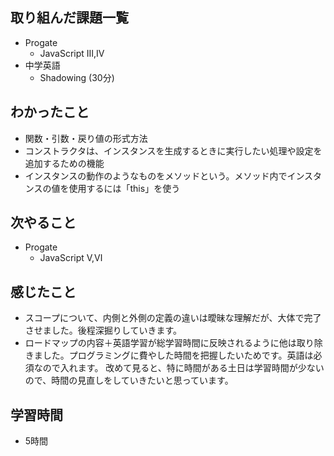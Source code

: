 ## 取り組んだ課題一覧
- Progate
  - JavaScript Ⅲ,Ⅳ
- 中学英語
  - Shadowing (30分)
## わかったこと
- 関数・引数・戻り値の形式方法
- コンストラクタは、インスタンスを生成するときに実行したい処理や設定を追加するための機能
- インスタンスの動作のようなものをメソッドという。メソッド内でインスタンスの値を使用するには「this」を使う
## 次やること
- Progate
  - JavaScript Ⅴ,Ⅵ
## 感じたこと
- スコープについて、内側と外側の定義の違いは曖昧な理解だが、大体で完了させました。後程深掘りしていきます。
- ロードマップの内容＋英語学習が総学習時間に反映されるように他は取り除きました。プログラミングに費やした時間を把握したいためです。英語は必須なので入れます。
  改めて見ると、特に時間がある土日は学習時間が少ないので、時間の見直しをしていきたいと思っています。
## 学習時間
- 5時間
